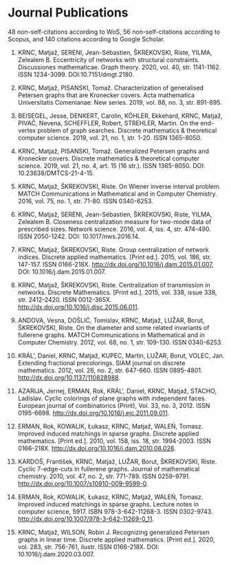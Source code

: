 #  Journal Publications

48 non-self-citations according to WoS, 56 non-self-citations according to Scopus, and 140 citations according to Google Scholar.

1. KRNC, Matjaž, SERENI, Jean-Sébastien, ŠKREKOVSKI, Riste, YILMA, Zelealem
B. Eccentricity of networks with structural constraints. Discussiones
mathematicae. Graph theory. 2020, vol. 40, str. 1141-1162. ISSN 1234-3099.
DOI:10.7151/dmgt.2180.


2. KRNC, Matjaž, PISANSKI, Tomaž. Characterization of generalised Petersen
graphs that are Kronecker covers. Acta mathematica Universitatis Comenianae: 
New series. 2019, vol. 88, no. 3, str. 891-895.


3. BEISEGEL, Jesse, DENKERT, Carolin, KÖHLER, Ekkehard, KRNC, Matjaž,
PIVAČ, Nevena, SCHEFFLER, Robert, STREHLER, Martin. On the end-vertex
problem of graph searches. Discrete mathematics & theoretical computer
science. 2019, vol. 21, no. 1, str. 1-20. ISSN 1365-8050.


4. KRNC, Matjaž, PISANSKI, Tomaž. Generalized Petersen graphs and Kronecker
covers. Discrete mathematics & theoretical computer science. 2019, vol. 21,
no. 4, art. 15 (16 str.). ISSN 1365-8050. DOI: 10.23638/DMTCS-21-4-15.


5. KRNC, Matjaž, ŠKREKOVSKI, Riste. On Wiener inverse interval problem.
MATCH Communications in Mathematical and in Computer Chemistry. 2016, vol.
75, no. 1, str. 71-80. ISSN 0340-6253.


6. KRNC, Matjaž, SERENI, Jean-Sébastien, ŠKREKOVSKI, Riste, YILMA, Zelealem
B. Closeness centralization measure for two-mode data of prescribed sizes.
Network science. 2016, vol. 4, iss. 4, str. 474-490. ISSN 2050-1242. DOI:
10.1017/nws.2016.14. 


7. KRNC, Matjaž, ŠKREKOVSKI, Riste. Group centralization of network
indices. Discrete applied mathematics. [Print ed.]. 2015, vol. 186, str.
147-157. ISSN 0166-218X. http://dx.doi.org/10.1016/j.dam.2015.01.007, DOI:
10.1016/j.dam.2015.01.007.


8. KRNC, Matjaž, ŠKREKOVSKI, Riste. Centralization of transmission in
networks. Discrete Mathematics. [Print ed.]. 2015, vol. 338, issue 338,
str. 2412-2420. ISSN 0012-365X.
http://dx.doi.org/10.1016/j.disc.2015.06.011. 


9. ANDOVA, Vesna, DOŠLIĆ, Tomislav, KRNC, Matjaž, LUŽAR, Borut, ŠKREKOVSKI,
Riste. On the diameter and some related invariants of fullerene graphs.
MATCH Communications in Mathematical and in Computer Chemistry. 2012, vol.
68, no. 1, str. 109-130. ISSN 0340-6253.


10. KRÁL', Daniel, KRNC, Matjaž, KUPEC, Martin, LUŽAR, Borut, VOLEC, Jan.
Extending fractional precolorings. SIAM journal on discrete mathematics.
2012, vol. 26, no. 2, str. 647-660. ISSN 0895-4801.
http://dx.doi.org/10.1137/110828988. 


11. AZARIJA, Jernej, ERMAN, Rok, KRÁL', Daniel, KRNC, Matjaž, STACHO,
Ladislav. Cyclic colorings of plane graphs with independent faces. European journal of combinatorics (Print),
Vol. 33, no. 3, 2012. ISSN 0195-6698.
http://dx.doi.org/10.1016/j.ejc.2011.09.011. 



12. ERMAN, Rok, KOWALIK, Łukasz, KRNC, Matjaž, WALEŃ, Tomasz. Improved
induced matchings in sparse graphs. Discrete applied mathematics. [Print
ed.]. 2010, vol. 158, iss. 18, str. 1994-2003. ISSN 0166-218X.
http://dx.doi.org/10.1016/j.dam.2010.08.026.


13. KARDOŠ, František, KRNC, Matjaž, LUŽAR, Borut, ŠKREKOVSKI, Riste.
Cyclic 7-edge-cuts in fullerene graphs. Journal of mathematical chemistry.
2010, vol. 47, no. 2, str. 771-789. ISSN 0259-9791.
http://dx.doi.org/10.1007/s10910-009-9599-0. 


14. ERMAN, Rok, KOWALIK, Łukasz, KRNC, Matjaž, WALEŃ, Tomasz. Improved
induced matchings in sparse graphs. Lecture notes in computer science, 5917. ISBN 978-3-642-11268-3.
ISSN 0302-9743. http://dx.doi.org/10.1007/978-3-642-11269-0_11.


15. KRNC, Matjaž, WILSON, Robin J. Recognizing generalized Petersen graphs
in linear time. Discrete applied mathematics. [Print ed.]. 2020, vol. 283,
str. 756-761, ilustr. ISSN 0166-218X.
DOI: 10.1016/j.dam.2020.03.007. 

